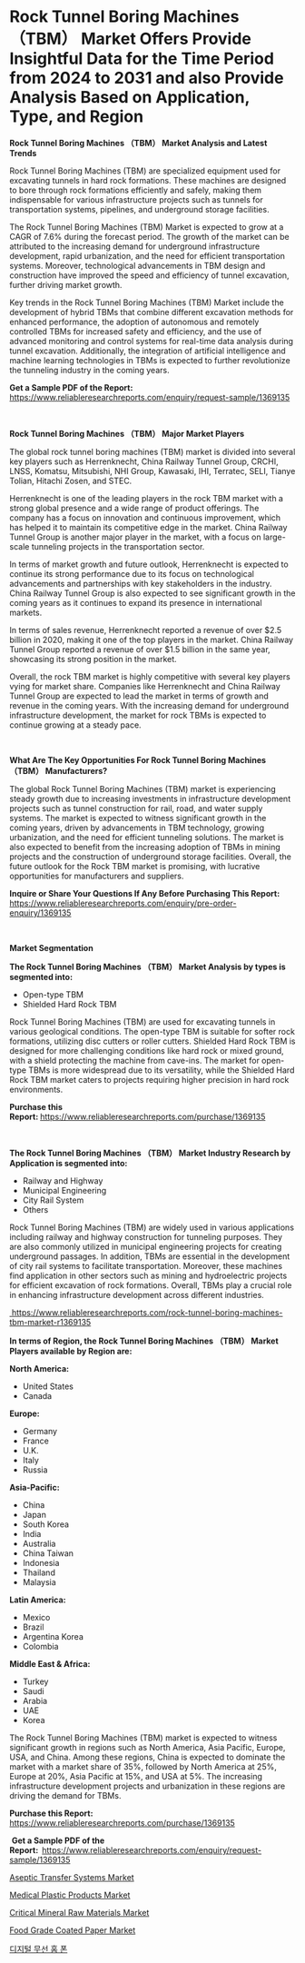 <p><h1>Rock Tunnel Boring Machines （TBM） Market Offers Provide Insightful Data for the Time Period from 2024 to 2031 and also Provide Analysis Based on Application, Type, and Region</h1></p><p><strong>Rock Tunnel Boring Machines （TBM） Market Analysis and Latest Trends</strong></p>
<p><p>Rock Tunnel Boring Machines (TBM) are specialized equipment used for excavating tunnels in hard rock formations. These machines are designed to bore through rock formations efficiently and safely, making them indispensable for various infrastructure projects such as tunnels for transportation systems, pipelines, and underground storage facilities. </p><p>The Rock Tunnel Boring Machines (TBM) Market is expected to grow at a CAGR of 7.6% during the forecast period. The growth of the market can be attributed to the increasing demand for underground infrastructure development, rapid urbanization, and the need for efficient transportation systems. Moreover, technological advancements in TBM design and construction have improved the speed and efficiency of tunnel excavation, further driving market growth.</p><p>Key trends in the Rock Tunnel Boring Machines (TBM) Market include the development of hybrid TBMs that combine different excavation methods for enhanced performance, the adoption of autonomous and remotely controlled TBMs for increased safety and efficiency, and the use of advanced monitoring and control systems for real-time data analysis during tunnel excavation. Additionally, the integration of artificial intelligence and machine learning technologies in TBMs is expected to further revolutionize the tunneling industry in the coming years.</p></p>
<p><strong>Get a Sample PDF of the Report:&nbsp;</strong> <a href="https://www.reliableresearchreports.com/enquiry/request-sample/1369135">https://www.reliableresearchreports.com/enquiry/request-sample/1369135</a></p>
<p>&nbsp;</p>
<p><strong>Rock Tunnel Boring Machines （TBM） Major Market Players</strong></p>
<p><p>The global rock tunnel boring machines (TBM) market is divided into several key players such as Herrenknecht, China Railway Tunnel Group, CRCHI, LNSS, Komatsu, Mitsubishi, NHI Group, Kawasaki, IHI, Terratec, SELI, Tianye Tolian, Hitachi Zosen, and STEC.</p><p>Herrenknecht is one of the leading players in the rock TBM market with a strong global presence and a wide range of product offerings. The company has a focus on innovation and continuous improvement, which has helped it to maintain its competitive edge in the market. China Railway Tunnel Group is another major player in the market, with a focus on large-scale tunneling projects in the transportation sector.</p><p>In terms of market growth and future outlook, Herrenknecht is expected to continue its strong performance due to its focus on technological advancements and partnerships with key stakeholders in the industry. China Railway Tunnel Group is also expected to see significant growth in the coming years as it continues to expand its presence in international markets.</p><p>In terms of sales revenue, Herrenknecht reported a revenue of over $2.5 billion in 2020, making it one of the top players in the market. China Railway Tunnel Group reported a revenue of over $1.5 billion in the same year, showcasing its strong position in the market.</p><p>Overall, the rock TBM market is highly competitive with several key players vying for market share. Companies like Herrenknecht and China Railway Tunnel Group are expected to lead the market in terms of growth and revenue in the coming years. With the increasing demand for underground infrastructure development, the market for rock TBMs is expected to continue growing at a steady pace.</p></p>
<p>&nbsp;</p>
<p><strong>What Are The Key Opportunities For Rock Tunnel Boring Machines （TBM） Manufacturers?</strong></p>
<p><p>The global Rock Tunnel Boring Machines (TBM) market is experiencing steady growth due to increasing investments in infrastructure development projects such as tunnel construction for rail, road, and water supply systems. The market is expected to witness significant growth in the coming years, driven by advancements in TBM technology, growing urbanization, and the need for efficient tunneling solutions. The market is also expected to benefit from the increasing adoption of TBMs in mining projects and the construction of underground storage facilities. Overall, the future outlook for the Rock TBM market is promising, with lucrative opportunities for manufacturers and suppliers.</p></p>
<p><strong>Inquire or Share Your Questions If Any Before Purchasing This Report:</strong> <a href="https://www.reliableresearchreports.com/enquiry/pre-order-enquiry/1369135">https://www.reliableresearchreports.com/enquiry/pre-order-enquiry/1369135</a></p>
<p>&nbsp;</p>
<p><strong>Market Segmentation</strong></p>
<p><strong>The Rock Tunnel Boring Machines （TBM） Market Analysis by types is segmented into:</strong></p>
<p><ul><li>Open-type TBM</li><li>Shielded Hard Rock TBM</li></ul></p>
<p><p>Rock Tunnel Boring Machines (TBM) are used for excavating tunnels in various geological conditions. The open-type TBM is suitable for softer rock formations, utilizing disc cutters or roller cutters. Shielded Hard Rock TBM is designed for more challenging conditions like hard rock or mixed ground, with a shield protecting the machine from cave-ins. The market for open-type TBMs is more widespread due to its versatility, while the Shielded Hard Rock TBM market caters to projects requiring higher precision in hard rock environments.</p></p>
<p><strong>Purchase this Report:&nbsp;</strong><a href="https://www.reliableresearchreports.com/purchase/1369135">https://www.reliableresearchreports.com/purchase/1369135</a></p>
<p>&nbsp;</p>
<p><strong>The Rock Tunnel Boring Machines （TBM） Market Industry Research by Application is segmented into:</strong></p>
<p><ul><li>Railway and Highway</li><li>Municipal Engineering</li><li>City Rail System</li><li>Others</li></ul></p>
<p><p>Rock Tunnel Boring Machines (TBM) are widely used in various applications including railway and highway construction for tunneling purposes. They are also commonly utilized in municipal engineering projects for creating underground passages. In addition, TBMs are essential in the development of city rail systems to facilitate transportation. Moreover, these machines find application in other sectors such as mining and hydroelectric projects for efficient excavation of rock formations. Overall, TBMs play a crucial role in enhancing infrastructure development across different industries.</p></p>
<p><a href="https://www.reliableresearchreports.com/rock-tunnel-boring-machines-tbm-market-r1369135">&nbsp;https://www.reliableresearchreports.com/rock-tunnel-boring-machines-tbm-market-r1369135</a></p>
<p><strong>In terms of Region, the Rock Tunnel Boring Machines （TBM） Market Players available by Region are:</strong></p>
<p>
    <p> <strong> North America: </strong>
        <ul>
            <li>United States</li>
            <li>Canada</li>
        </ul>
        </p> 
    <p> <strong> Europe: </strong>
        <ul>
            <li>Germany</li>
            <li>France</li>
            <li>U.K.</li>
            <li>Italy</li>
            <li>Russia</li>
        </ul>
        </p> 
    <p> <strong> Asia-Pacific: </strong>
        <ul>
            <li>China</li>
            <li>Japan</li>
            <li>South Korea</li>
            <li>India</li>
            <li>Australia</li>
            <li>China Taiwan</li>
            <li>Indonesia</li>
            <li>Thailand</li>
            <li>Malaysia</li>
        </ul>
        </p> 
    <p> <strong> Latin America: </strong>
        <ul>
            <li>Mexico</li>
            <li>Brazil</li>
            <li>Argentina Korea</li>
            <li>Colombia</li>
        </ul>
        </p> 
    <p> <strong> Middle East & Africa: </strong>
        <ul>
            <li>Turkey</li>
            <li>Saudi</li>
            <li>Arabia</li>
            <li>UAE</li>
            <li>Korea</li>
        </ul>
    </p>
    </p>
<p><p>The Rock Tunnel Boring Machines (TBM) market is expected to witness significant growth in regions such as North America, Asia Pacific, Europe, USA, and China. Among these regions, China is expected to dominate the market with a market share of 35%, followed by North America at 25%, Europe at 20%, Asia Pacific at 15%, and USA at 5%. The increasing infrastructure development projects and urbanization in these regions are driving the demand for TBMs.</p></p>
<p><strong>Purchase this Report: </strong><a href="https://www.reliableresearchreports.com/purchase/1369135">https://www.reliableresearchreports.com/purchase/1369135</a></p>
<p>&nbsp;<strong>Get a Sample PDF of the Report:&nbsp;&nbsp;</strong><a href="https://www.reliableresearchreports.com/enquiry/request-sample/1369135">https://www.reliableresearchreports.com/enquiry/request-sample/1369135</a></p>
<p><strong></strong></p>
<p><p><a href="https://issuu.com/reportprime-2/docs/aseptic-transfer-systems-market-size-2030.pptx">Aseptic Transfer Systems Market</a></p><p><a href="https://www.linkedin.com/pulse/medical-plastic-products-market-overview-global-trends-future-13n5f?trackingId=KBYFe8tO12IitWtZjT0NWg%3D%3D">Medical Plastic Products Market</a></p><p><a href="https://www.linkedin.com/pulse/deep-dive-critical-mineral-raw-materials-market-itstrends-segmentation-o9a9f?trackingId=v350%2FIgdReUsc7Msxrx%2FBw%3D%3D">Critical Mineral Raw Materials Market</a></p><p><a href="https://github.com/liliskanaya73/Market-Research-Report-List-1/blob/main/food-grade-coated-paper-market.md">Food Grade Coated Paper Market</a></p><p><a href="https://medium.com/@xiomaraborjasd54/%EB%94%94%EC%A7%80%ED%84%B8-%EB%AC%B4%EC%84%A0-%ED%99%88%ED%8F%B0-%EC%8B%9C%EC%9E%A5-%EC%A1%B0%EC%82%AC-%EB%B3%B4%EA%B3%A0%EC%84%9C-2024%EB%85%84%EB%B6%80%ED%84%B0-2031%EB%85%84%EA%B9%8C%EC%A7%80%EC%9D%98-%EC%97%AD%EC%82%AC-%EB%B0%8F-%EC%98%88%EC%B8%A1-b993bd9dfed1">디지털 무선 홈 폰</a></p></p>